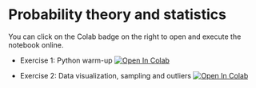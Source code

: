 # Probability theory and statistics

You can click on the Colab badge on the right to open and execute the notebook online.


- Exercise 1: Python warm-up [![Open In Colab](https://colab.research.google.com/assets/colab-badge.svg)](https://colab.research.google.com/github/centre-for-humanities-computing/quantitative-methods/exercisesProbability_theory_and_statistics/exercise_1.ipynb)

- Exercise 2: Data visualization, sampling and outliers [![Open In Colab](https://colab.research.google.com/assets/colab-badge.svg)](https://colab.research.google.com/github/centre-for-humanities-computing/quantitative-methods/exercisesProbability_theory_and_statistics/exercise_2.ipynb)